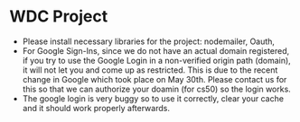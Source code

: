 # WDC Project

- Please install necessary libraries for the project: nodemailer, Oauth, 
- For Google Sign-Ins, since we do not have an actual domain registered, if you try to use the Google Login in a non-verified origin path (domain), it will not let you and come up as restricted. This is due to the recent change in Google which took place on May 30th. Please contact us for this so that we can authorize your doamin (for cs50) so the login works.
- The google login is very buggy so to use it correctly, clear your cache and it should work properly afterwards.
